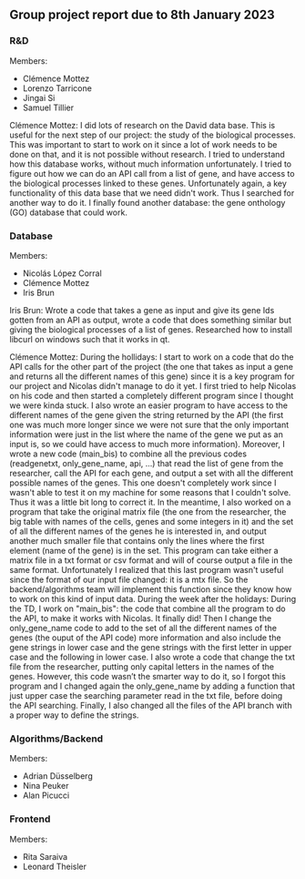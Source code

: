 ## Group project report due to 8th January 2023

### R&D
Members: 
- Clémence Mottez
- Lorenzo Tarricone 
- Jingai Si
- Samuel Tillier 

Clémence Mottez: I did lots of research on the David data base. This is useful for the next step of our project: the study of the biological processes. This was important to start to work on it since a lot of work needs to be done on that, and it is not possible without research. I tried to understand how this database works, without much information unfortunately. I tried to figure out how we can do an API call from a list of gene, and have access to the biological processes linked to these genes. Unfortunately again, a key functionality of this data base that we need didn't work. Thus I searched for another way to do it. I finally found another database: the gene onthology (GO) database that could work. 


### Database
Members:
- Nicolás López Corral
- Clémence Mottez
- Iris Brun

Iris Brun: Wrote a code that takes a gene as input and give its gene Ids gotten from an API as output, wrote a code that does something similar but giving the biological processes of a list of genes. Researched how to install libcurl on windows such that it works in qt.

Clémence Mottez: 
During the hollidays: I start to work on a code that do the API calls for the other part of the project (the one that takes as input a gene and returns all the different names of this gene) since it is a key program for our project and Nicolas didn't manage to do it yet. I first tried to help Nicolas on his code and then started a completely different program since I thought we were kinda stuck. I also wrote an easier program to have access to the different names of the gene given the string returned by the API (the first one was much more longer since we were not sure that the only important information were just in the list where the name of the gene we put as an input is, so we could have access to much more information). Moreover, I wrote a new code (main_bis) to combine all the previous codes (readgenetxt, only_gene_name, api, ...) that read the list of gene from the researcher, call the API for each gene, and output a set with all the different possible names of the genes. This one doesn't completely work since I wasn't able to test it on my machine for some reasons that I couldn't solve. Thus it was a little bit long to correct it. In the meantime, I also worked on a program that take the original matrix file (the one from the researcher, the big table with names of the cells, genes and some integers in it) and the set of all the different names of the genes he is interested in, and output another much smaller file that contains only the lines where the first element (name of the gene) is in the set. This program can take either a matrix file in a txt format or csv format and will of course output a file in the same format. Unfortunately I realized that this last program wasn't useful since the format of our input file changed: it is a mtx file. So the backend/algorithms team will implement this function since they know how to work on this kind of input data. 
During the week after the holidays: During the TD, I work on "main_bis": the code that combine all the program to do the API, to make it works with Nicolas. It finally did!
Then I change the only_gene_name code to add to the set of all the different names of the genes (the ouput of the API code) more information and also include the gene strings in lower case and the gene strings with the first letter in upper case and the following in lower case. I also wrote a code that change the txt file from the researcher, putting only capital letters in the names of the genes. However, this code wasn’t the smarter way to do it, so I forgot this program and I changed again the only_gene_name by adding a function that just upper case the searching parameter read in the txt file, before doing the API searching. Finally, I also changed all the files of the API branch with a proper way to define the strings. 

### Algorithms/Backend 
Members:
- Adrian Düsselberg
- Nina Peuker
- Alan Picucci


### Frontend 
Members:
- Rita Saraiva
- Leonard Theisler
